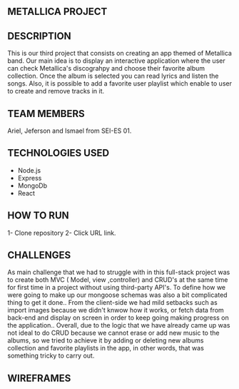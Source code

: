 ### 
## METALLICA PROJECT

## DESCRIPTION
 
 This is our third project that consists on creating an app themed of Metallica band. Our main idea is to display an interactive application where the user can check Metallica's discograhpy and choose their favorite album collection. Once the album is selected you can read lyrics and listen the songs.
 Also, it is possible to add a favorite user playlist which enable to user to create and remove tracks in it.

## TEAM MEMBERS
  
 Ariel, Jeferson and Ismael from SEI-ES 01.
  
## TECHNOLOGIES USED
- Node.js
- Express
- MongoDb
- React

## HOW TO RUN

1- Clone repository
2- Click URL link.

## CHALLENGES

As main challenge that we had to struggle with in this full-stack project was to create both MVC ( Model, view ,controller) and CRUD's at the same time for first time in a project without using third-party API's.
To define how we were going to make up our mongoose schemas was also a bit complicated thing to get it done..
From the client-side we had mild setbacks such as import images because we didn't knwow how it works, or fetch data from back-end and display on screen in order to keep going making progress on the application..
Overall, due to the logic that we have already came up was not ideal to do CRUD because we cannot erase or add new music to the albums, so we tried to achieve it by adding or deleting new albums collection and favorite playlists in the app, in other words, that was something tricky to carry out.


## WIREFRAMES
